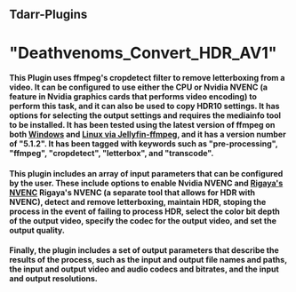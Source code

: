 ## Tdarr-Plugins
# "Deathvenoms_Convert_HDR_AV1" 

#### This Plugin uses ffmpeg's cropdetect filter to remove letterboxing from a video. It can be configured to use either the CPU or Nvidia NVENC (a feature in  Nvidia graphics cards that performs video encoding) to perform this task, and it can also be used to copy HDR10 settings. It has options for selecting the output settings and requires the mediainfo tool to be installed. It has been tested using the latest version of ffmpeg on both [Windows](https://www.gyan.dev/ffmpeg/builds/#release-builds "Windows") and [Linux via Jellyfin-ffmpeg](https://github.com/jellyfin/jellyfin-ffmpeg/releases/tag/v5.1.2-5 "jellyfin-ffmpeg Linux"), and it has a version number of "5.1.2". It has been tagged with keywords such as "pre-processing", "ffmpeg", "cropdetect", "letterbox", and "transcode".

#### This plugin includes an array of input parameters that can be configured by the user. These include options to enable Nvidia NVENC and [Rigaya's NVENC](https://github.com/rigaya/NVEnc/releases "Rigaya's NVENC") Rigaya's NVENC (a separate tool that allows for HDR with NVENC), detect and remove letterboxing, maintain HDR, stoping the process in the event of failing to process HDR, select the color bit depth of the output video, specify the codec for the output video, and set the output quality.

#### Finally, the plugin includes a set of output parameters that describe the results of the process, such as the input and output file names and paths, the input and output video and audio codecs and bitrates, and the input and output resolutions.

